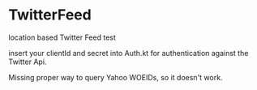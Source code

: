 # TwitterFeed
location based Twitter Feed test

insert your clientId and secret into Auth.kt for authentication against the Twitter Api.

Missing proper way to query Yahoo WOEIDs, so it doesn't work.
